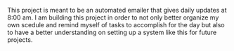 This project is meant to be an automated emailer that gives daily updates at 8:00 am. I am building this project in order to not only better organize my own scedule and remind myself of tasks to accomplish for the day but also to have a better understanding on setting up a system like this for future projects.